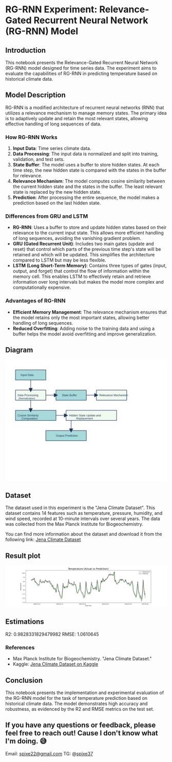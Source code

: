 # RG-RNN Experiment: Relevance-Gated Recurrent Neural Network (RG-RNN) Model

## Introduction
This notebook presents the Relevance-Gated Recurrent Neural Network (RG-RNN) model designed for time series data. The experiment aims to evaluate the capabilities of RG-RNN in predicting temperature based on historical climate data.

## Model Description
RG-RNN is a modified architecture of recurrent neural networks (RNN) that utilizes a relevance mechanism to manage memory states. The primary idea is to adaptively update and retain the most relevant states, allowing effective handling of long sequences of data.

### How RG-RNN Works
1. **Input Data**: Time series climate data.
2. **Data Processing**: The input data is normalized and split into training, validation, and test sets.
3. **State Buffer**: The model uses a buffer to store hidden states. At each time step, the new hidden state is compared with the states in the buffer for relevance.
4. **Relevance Mechanism**: The model computes cosine similarity between the current hidden state and the states in the buffer. The least relevant state is replaced by the new hidden state.
5. **Prediction**: After processing the entire sequence, the model makes a prediction based on the last hidden state.

### Differences from GRU and LSTM
- **RG-RNN**: Uses a buffer to store and update hidden states based on their relevance to the current input state. This allows more efficient handling of long sequences, avoiding the vanishing gradient problem.
- **GRU (Gated Recurrent Unit)**: Includes two main gates (update and reset) that control which parts of the previous time step's state will be retained and which will be updated. This simplifies the architecture compared to LSTM but may be less flexible.
- **LSTM (Long Short-Term Memory)**: Contains three types of gates (input, output, and forget) that control the flow of information within the memory cell. This enables LSTM to effectively retain and retrieve information over long intervals but makes the model more complex and computationally expensive.

### Advantages of RG-RNN
- **Efficient Memory Management**: The relevance mechanism ensures that the model retains only the most important states, allowing better handling of long sequences.
- **Reduced Overfitting**: Adding noise to the training data and using a buffer helps the model avoid overfitting and improve generalization.

## Diagram
![RG-RNN Diagram](/images/rg-rnn-diagram.svg)

## Dataset
The dataset used in this experiment is the "Jena Climate Dataset". This dataset contains 14 features such as temperature, pressure, humidity, and wind speed, recorded at 10-minute intervals over several years. The data was collected from the Max Planck Institute for Biogeochemistry.

You can find more information about the dataset and download it from the following link:
[Jena Climate Dataset](https://www.kaggle.com/datasets/stytch16/jena-climate-2009-2016)

## Result plot
![RG-RNN Result Plot](/images/rg-rnn-result-plot.jpeg)

## Estimations
R2: 0.9828331829479982
RMSE: 1.0610645

### References
- Max Planck Institute for Biogeochemistry. "Jena Climate Dataset."
- Kaggle: [Jena Climate Dataset on Kaggle](https://www.kaggle.com/datasets/mnassrib/jena-climate/data)


## Conclusion
This notebook presents the implementation and experimental evaluation of the RG-RNN model for the task of temperature prediction based on historical climate data. The model demonstrates high accuracy and robustness, as evidenced by the R2 and RMSE metrics on the test set.

## If you have any questions or feedback, please feel free to reach out! Cause I don't know what I'm doing. 😅
Email: spixe22@gmail.com
TG: @[spixe37](https://t.me/spixe37)